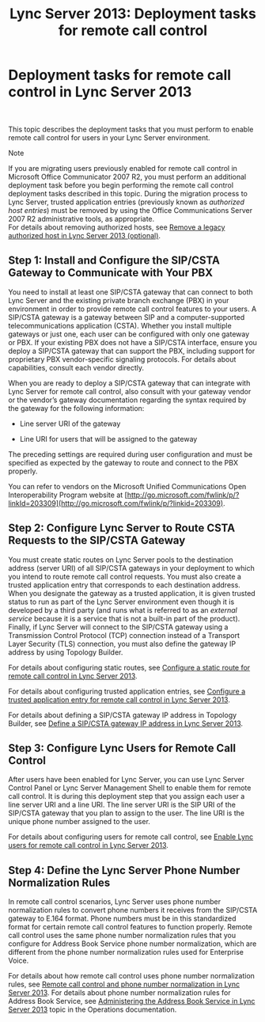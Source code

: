 ﻿---
title: 'Lync Server 2013: Deployment tasks for remote call control'
TOCTitle: Deployment tasks for remote call control
ms:assetid: 20218871-4f27-4611-9b7e-c0ca55908284
ms:mtpsurl: https://technet.microsoft.com/en-us/library/Gg558624(v=OCS.15)
ms:contentKeyID: 48183599
ms.date: 07/23/2014
mtps_version: v=OCS.15
---

# Deployment tasks for remote call control in Lync Server 2013

 


This topic describes the deployment tasks that you must perform to enable remote call control for users in your Lync Server environment.


> [!NOTE]
> If you are migrating users previously enabled for remote call control in Microsoft Office Communicator 2007 R2, you must perform an additional deployment task before you begin performing the remote call control deployment tasks described in this topic. During the migration process to Lync Server, trusted application entries (previously known as <EM>authorized host entries</EM>) must be removed by using the Office Communications Server 2007 R2 administrative tools, as appropriate.<BR>For details about removing authorized hosts, see <A href="lync-server-2013-remove-a-legacy-authorized-host-optional.md">Remove a legacy authorized host in Lync Server 2013 (optional)</A>.



## Step 1: Install and Configure the SIP/CSTA Gateway to Communicate with Your PBX

You need to install at least one SIP/CSTA gateway that can connect to both Lync Server and the existing private branch exchange (PBX) in your environment in order to provide remote call control features to your users. A SIP/CSTA gateway is a gateway between SIP and a computer-supported telecommunications application (CSTA). Whether you install multiple gateways or just one, each user can be configured with only one gateway or PBX. If your existing PBX does not have a SIP/CSTA interface, ensure you deploy a SIP/CSTA gateway that can support the PBX, including support for proprietary PBX vendor-specific signaling protocols. For details about capabilities, consult each vendor directly.

When you are ready to deploy a SIP/CSTA gateway that can integrate with Lync Server for remote call control, also consult with your gateway vendor or the vendor’s gateway documentation regarding the syntax required by the gateway for the following information:

  - Line server URI of the gateway

  - Line URI for users that will be assigned to the gateway

The preceding settings are required during user configuration and must be specified as expected by the gateway to route and connect to the PBX properly.

You can refer to vendors on the Microsoft Unified Communications Open Interoperability Program website at [http://go.microsoft.com/fwlink/p/?linkId=203309](http://go.microsoft.com/fwlink/p/?linkid=203309).

## Step 2: Configure Lync Server to Route CSTA Requests to the SIP/CSTA Gateway

You must create static routes on Lync Server pools to the destination address (server URI) of all SIP/CSTA gateways in your deployment to which you intend to route remote call control requests. You must also create a trusted application entry that corresponds to each destination address. When you designate the gateway as a trusted application, it is given trusted status to run as part of the Lync Server environment even though it is developed by a third party (and runs what is referred to as an *external service* because it is a service that is not a built-in part of the product). Finally, if Lync Server will connect to the SIP/CSTA gateway using a Transmission Control Protocol (TCP) connection instead of a Transport Layer Security (TLS) connection, you must also define the gateway IP address by using Topology Builder.

For details about configuring static routes, see [Configure a static route for remote call control in Lync Server 2013](lync-server-2013-configure-a-static-route-for-remote-call-control.md).

For details about configuring trusted application entries, see [Configure a trusted application entry for remote call control in Lync Server 2013](lync-server-2013-configure-a-trusted-application-entry-for-remote-call-control.md).

For details about defining a SIP/CSTA gateway IP address in Topology Builder, see [Define a SIP/CSTA gateway IP address in Lync Server 2013](lync-server-2013-define-a-sip-csta-gateway-ip-address.md).

## Step 3: Configure Lync Users for Remote Call Control

After users have been enabled for Lync Server, you can use Lync Server Control Panel or Lync Server Management Shell to enable them for remote call control. It is during this deployment step that you assign each user a line server URI and a line URI. The line server URI is the SIP URI of the SIP/CSTA gateway that you plan to assign to the user. The line URI is the unique phone number assigned to the user.

For details about configuring users for remote call control, see [Enable Lync users for remote call control in Lync Server 2013](lync-server-2013-enable-lync-users-for-remote-call-control.md).

## Step 4: Define the Lync Server Phone Number Normalization Rules

In remote call control scenarios, Lync Server uses phone number normalization rules to convert phone numbers it receives from the SIP/CSTA gateway to E.164 format. Phone numbers must be in this standardized format for certain remote call control features to function properly. Remote call control uses the same phone number normalization rules that you configure for Address Book Service phone number normalization, which are different from the phone number normalization rules used for Enterprise Voice.

For details about how remote call control uses phone number normalization rules, see [Remote call control and phone number normalization in Lync Server 2013](lync-server-2013-remote-call-control-and-phone-number-normalization.md). For details about phone number normalization rules for Address Book Service, see [Administering the Address Book Service in Lync Server 2013](lync-server-2013-administering-the-address-book-service.md) topic in the Operations documentation.

